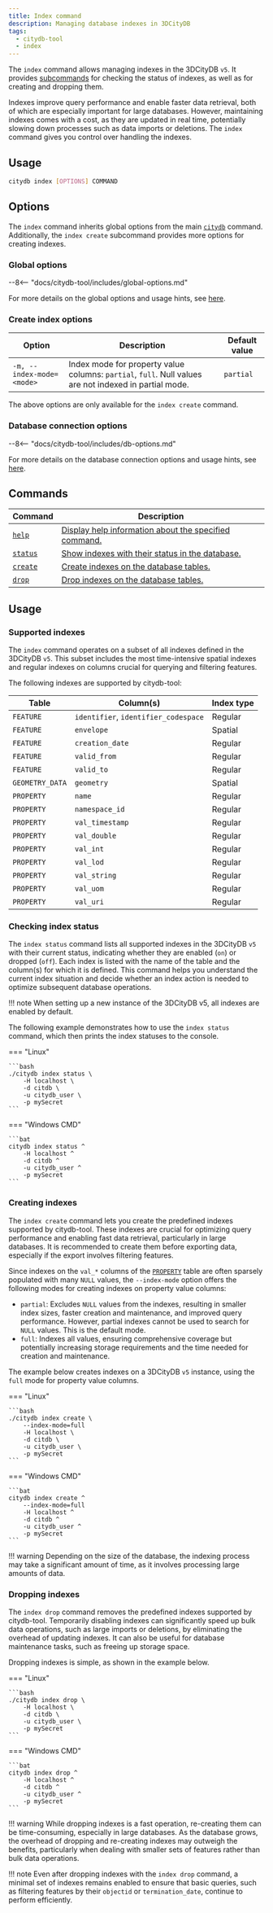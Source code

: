 ```yaml
---
title: Index command
description: Managing database indexes in 3DCityDB
tags:
  - citydb-tool
  - index
---
```


The `index` command allows managing indexes in the 3DCityDB `v5`. It provides [subcommands](#commands) for checking the
status of indexes, as well as for creating and dropping them.

Indexes improve query performance and enable faster data retrieval, both of which are especially important for large
databases. However, maintaining indexes comes with a cost, as they are updated in real time, potentially slowing down
processes such as data imports or deletions. The `index` command gives you control over handling the indexes.

## Usage

```bash
citydb index [OPTIONS] COMMAND
```

## Options

The `index` command inherits global options from the main [`citydb`](cli.md) command. Additionally, the `index create`
subcommand provides more options for creating indexes.

### Global options

--8<-- "docs/citydb-tool/includes/global-options.md"

For more details on the global options and usage hints, see [here](cli.md#options).

### Create index options

| Option                    | Description                                                                                            | Default value |
|---------------------------|--------------------------------------------------------------------------------------------------------|---------------|
| `-m, --index-mode=<mode>` | Index mode for property value columns: `partial`, `full`. Null values are not indexed in partial mode. | `partial`     |

The above options are only available for the `index create` command.

### Database connection options

--8<-- "docs/citydb-tool/includes/db-options.md"

For more details on the database connection options and usage hints, see [here](database.md#using-command-line-options).

## Commands

| Command                                     | Description                                                                                |
|---------------------------------------------|--------------------------------------------------------------------------------------------|
| [`help`](cli.md#help-and-cli-documentation) | [Display help information about the specified command.](cli.md#help-and-cli-documentation) |
| [`status`](#checking-index-status)          | [Show indexes with their status in the database.](#checking-index-status)                  |
| [`create`](#creating-indexes)               | [Create indexes on the database tables.](#creating-indexes)                                |
| [`drop`](#dropping-indexes)                 | [Drop indexes on the database tables.](#dropping-indexes)                                  |

## Usage

### Supported indexes

The `index` command operates on a subset of all indexes defined in the 3DCityDB `v5`. This subset includes the
most time-intensive spatial indexes and regular indexes on columns crucial for querying and filtering features.

The following indexes are supported by citydb-tool:

| Table           | Column(s)                            | Index type |
|-----------------|--------------------------------------|------------|
| `FEATURE`       | `identifier`, `identifier_codespace` | Regular    |
| `FEATURE`       | `envelope`                           | Spatial    |
| `FEATURE`       | `creation_date`                      | Regular    |
| `FEATURE`       | `valid_from`                         | Regular    |
| `FEATURE`       | `valid_to`                           | Regular    |
| `GEOMETRY_DATA` | `geometry`                           | Spatial    |
| `PROPERTY`      | `name`                               | Regular    |
| `PROPERTY`      | `namespace_id`                       | Regular    |
| `PROPERTY`      | `val_timestamp`                      | Regular    |
| `PROPERTY`      | `val_double`                         | Regular    |
| `PROPERTY`      | `val_int`                            | Regular    |
| `PROPERTY`      | `val_lod`                            | Regular    |
| `PROPERTY`      | `val_string`                         | Regular    |
| `PROPERTY`      | `val_uom`                            | Regular    |
| `PROPERTY`      | `val_uri`                            | Regular    |

### Checking index status

The `index status` command lists all supported indexes in the 3DCityDB `v5` with their current status, indicating whether
they are enabled (`on`) or dropped (`off`). Each index is listed with the name of the table and the column(s) for which it
is defined. This command helps you understand the current index situation and decide whether an index action is needed
to optimize subsequent database operations.

!!! note
    When setting up a new instance of the 3DCityDB v5, all indexes are enabled by default.

The following example demonstrates how to use the `index status` command, which then prints the index statuses to the
console.

=== "Linux"

    ```bash
    ./citydb index status \
        -H localhost \
        -d citdb \
        -u citydb_user \
        -p mySecret
    ```

=== "Windows CMD"

    ```bat
    citydb index status ^
        -H localhost ^
        -d citdb ^
        -u citydb_user ^
        -p mySecret
    ```

### Creating indexes

The `index create` command lets you create the predefined indexes supported by citydb-tool. These indexes are crucial
for optimizing query performance and enabling fast data retrieval, particularly in large databases. It is
recommended to create them before exporting data, especially if the export involves filtering features.

Since indexes on the `val_*` columns of the [`PROPERTY`](../3dcitydb/feature-module.md#property-table) table are often
sparsely populated with many `NULL` values, the `--index-mode` option offers the following modes for creating
indexes on property value columns:

- `partial`: Excludes `NULL` values from the indexes, resulting in smaller index sizes, faster creation and maintenance, and
  improved query performance. However, partial indexes cannot be used to search for `NULL` values. This is the default mode.
- `full`: Indexes all values, ensuring comprehensive coverage but potentially increasing storage requirements and the
  time needed for creation and maintenance.

The example below creates indexes on a 3DCityDB `v5` instance, using the `full` mode for property value columns.

=== "Linux"

    ```bash
    ./citydb index create \
        --index-mode=full
        -H localhost \
        -d citdb \
        -u citydb_user \
        -p mySecret
    ```

=== "Windows CMD"

    ```bat
    citydb index create ^
        --index-mode=full
        -H localhost ^
        -d citdb ^
        -u citydb_user ^
        -p mySecret
    ```

!!! warning
    Depending on the size of the database, the indexing process may take a significant amount of time, as it involves
    processing large amounts of data.

### Dropping indexes

The `index drop` command removes the predefined indexes supported by citydb-tool. Temporarily disabling indexes can
significantly speed up bulk data operations, such as large imports or deletions, by eliminating the overhead of updating
indexes. It can also be useful for database maintenance tasks, such as freeing up storage space.

Dropping indexes is simple, as shown in the example below.

=== "Linux"

    ```bash
    ./citydb index drop \
        -H localhost \
        -d citdb \
        -u citydb_user \
        -p mySecret
    ```

=== "Windows CMD"

    ```bat
    citydb index drop ^
        -H localhost ^
        -d citdb ^
        -u citydb_user ^
        -p mySecret
    ```

!!! warning
    While dropping indexes is a fast operation, re-creating them can be time-consuming, especially in large
    databases. As the database grows, the overhead of dropping and re-creating indexes may outweigh the benefits,
    particularly when dealing with smaller sets of features rather than bulk data operations.

!!! note
    Even after dropping indexes with the `index drop` command, a minimal set of indexes remains enabled to ensure
    that basic queries, such as filtering features by their `objectid` or `termination_date`, continue to perform efficiently.